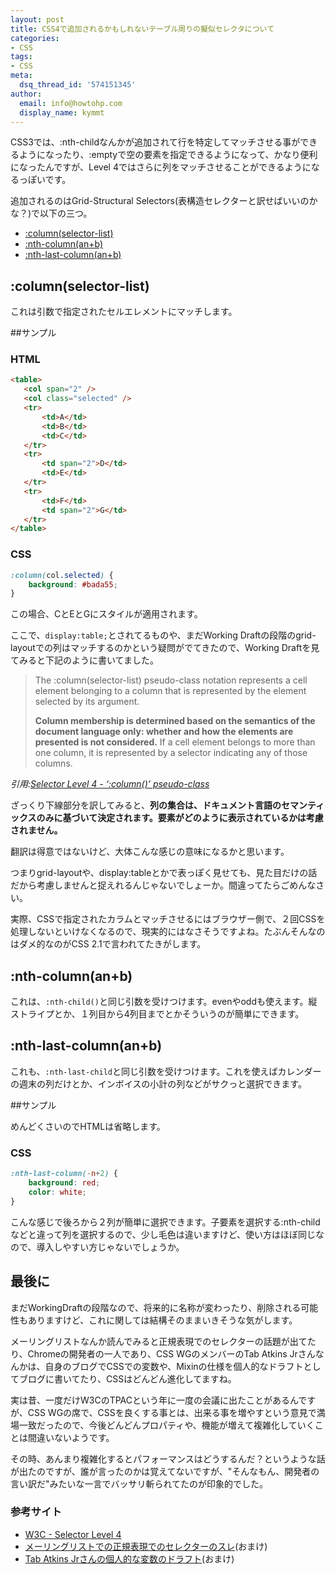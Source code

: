 ```yaml
---
layout: post
title: CSS4で追加されるかもしれないテーブル周りの擬似セレクタについて
categories:
- CSS
tags:
- CSS
meta:
  dsq_thread_id: '574151345'
author:
  email: info@howtohp.com 
  display_name: kymmt
---
```


CSS3では、:nth-childなんかが追加されて行を特定してマッチさせる事ができるようになったり、:emptyで空の要素を指定できるようになって、かなり便利になったんですが、Level 4ではさらに列をマッチさせることができるようになるっぽいです。


追加されるのはGrid-Structural Selectors(表構造セレクターと訳せばいいのかな？)で以下の三つ。

* [:column(selector-list)](#column) 
* [:nth-column(an+b)](#nth-column)
* [:nth-last-column(an+b)](#nth-last-column)

<section id="column" markdown="block">

# :column(selector-list)

これは引数で指定されたセルエレメントにマッチします。

##サンプル

### HTML

~~~ html
<table>
   <col span="2" />
   <col class="selected" />
   <tr>
       <td>A</td>
       <td>B</td>
       <td>C</td>
   </tr>
   <tr>
       <td span="2">D</td>
       <td>E</td>
   </tr>
   <tr>
       <td>F</td>
       <td span="2">G</td>
   </tr>
</table>
~~~

### CSS

~~~ css
:column(col.selected) {
    background: #bada55;
}
~~~

この場合、CとEとGにスタイルが適用されます。

ここで、`display:table;`とされてるものや、まだWorking Draftの段階のgrid-layoutでの列はマッチするのかという疑問がでてきたので、Working Draftを見てみると下記のように書いてました。

>The :column(selector-list) pseudo-class notation represents a cell element belonging to a column that is represented by the element selected by its argument. 
>
> **Column membership is determined based on the semantics of the document language only: whether and how the elements are presented is not considered.** If a cell element belongs to more than one column, it is represented by a selector indicating any of those columns.
>
<cite>引用:[Selector Level 4 - ‘:column()’ pseudo-class](http://www.w3.org/TR/selectors4/#column-pseudo)</cite>

ざっくり下線部分を訳してみると、**列の集合は、ドキュメント言語のセマンティックスのみに基づいて決定されます。要素がどのように表示されているかは考慮されません。**

翻訳は得意ではないけど、大体こんな感じの意味になるかと思います。

つまりgrid-layoutや、display:tableとかで表っぽく見せても、見た目だけの話だから考慮しませんと捉えれるんじゃないでしょーか。間違ってたらごめんなさい。

実際、CSSで指定されたカラムとマッチさせるにはブラウザー側で、２回CSSを処理しないといけなくなるので、現実的にはなさそうですよね。たぶんそんなのはダメ的なのがCSS 2.1で言われてたきがします。
</section>

<section id="nth-column" markdown="block">

# :nth-column(an+b)

これは、`:nth-child()`と同じ引数を受けつけます。evenやoddも使えます。縦ストライプとか、１列目から4列目までとかそういうのが簡単にできます。
</section>

<section id="nth-last-column" markdown="block">

# :nth-last-column(an+b)

これも、`:nth-last-child`と同じ引数を受けつけます。これを使えばカレンダーの週末の列だけとか、インボイスの小計の列などがサクっと選択できます。

##サンプル

めんどくさいのでHTMLは省略します。

### CSS

~~~ css
:nth-last-column(-n+2) {
    background: red;
    color: white;
}
~~~

こんな感じで後ろから２列が簡単に選択できます。子要素を選択する:nth-childなどと違って列を選択するので、少し毛色は違いますけど、使い方はほぼ同じなので、導入しやすい方じゃないでしょうか。

</section>
<section markdown="block">

# 最後に

まだWorkingDraftの段階なので、将来的に名称が変わったり、削除される可能性もありますけど、これに関しては結構そのままいきそうな気がします。

メーリングリストなんか読んでみると正規表現でのセレクターの話題が出てたり、Chromeの開発者の一人であり、CSS WGのメンバーのTab Atkins Jrさんなんかは、自身のブログでCSSでの変数や、Mixinの仕様を個人的なドラフトとしてブログに書いてたり、CSSはどんどん進化してますね。

実は昔、一度だけW3CのTPACという年に一度の会議に出たことがあるんですが、CSS WGの席で、CSSを良くする事とは、出来る事を増やすという意見で満場一致だったので、今後どんどんプロパティや、機能が増えて複雑化していくことは間違いないようです。

その時、あんまり複雑化するとパフォーマンスはどうするんだ？というような話が出たのですが、誰が言ったのかは覚えてないですが、"そんなもん、開発者の言い訳だ"みたいな一言でバッサリ斬られてたのが印象的でした。

### 参考サイト

<ul>
<li><a href="http://www.w3.org/TR/selectors4/#table-pseudos" class="external">W3C - Selector Level 4</a></li>
<li><a href="http://lists.w3.org/Archives/Public/www-style/2011Jul/0264.html" class="external">メーリングリストでの正規表現でのセレクターのスレ</a>(おまけ)</li>
<li><a href="http://www.xanthir.com/blog/b4AD0" class="external">Tab Atkins Jrさんの個人的な変数のドラフト</a>(おまけ)</li>
</ul>
</section>
